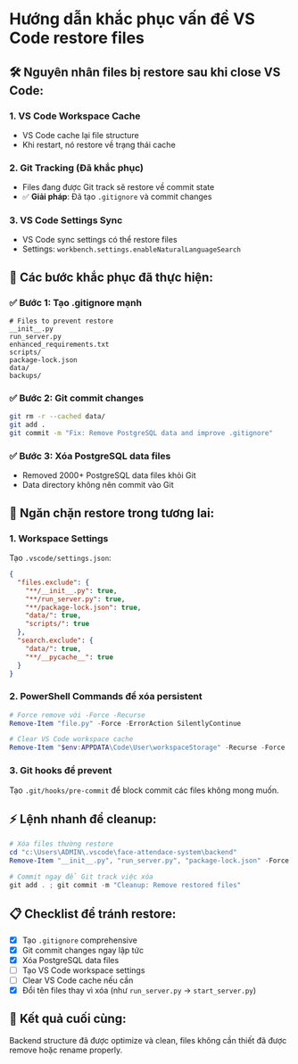 # Hướng dẫn khắc phục vấn đề VS Code restore files

## 🛠️ **Nguyên nhân files bị restore sau khi close VS Code:**

### 1. **VS Code Workspace Cache**
- VS Code cache lại file structure 
- Khi restart, nó restore về trạng thái cache

### 2. **Git Tracking** (Đã khắc phục)
- Files đang được Git track sẽ restore về commit state
- ✅ **Giải pháp**: Đã tạo `.gitignore` và commit changes

### 3. **VS Code Settings Sync**
- VS Code sync settings có thể restore files
- Settings: `workbench.settings.enableNaturalLanguageSearch`

## 🔧 **Các bước khắc phục đã thực hiện:**

### ✅ **Bước 1: Tạo .gitignore mạnh**
```gitignore
# Files to prevent restore
__init__.py
run_server.py
enhanced_requirements.txt
scripts/
package-lock.json
data/
backups/
```

### ✅ **Bước 2: Git commit changes**
```bash
git rm -r --cached data/
git add .
git commit -m "Fix: Remove PostgreSQL data and improve .gitignore"
```

### ✅ **Bước 3: Xóa PostgreSQL data files**
- Removed 2000+ PostgreSQL data files khỏi Git
- Data directory không nên commit vào Git

## 🚫 **Ngăn chặn restore trong tương lai:**

### **1. Workspace Settings**
Tạo `.vscode/settings.json`:
```json
{
  "files.exclude": {
    "**/__init__.py": true,
    "**/run_server.py": true,
    "**/package-lock.json": true,
    "data/": true,
    "scripts/": true
  },
  "search.exclude": {
    "data/": true,
    "**/__pycache__": true
  }
}
```

### **2. PowerShell Commands để xóa persistent**
```powershell
# Force remove với -Force -Recurse
Remove-Item "file.py" -Force -ErrorAction SilentlyContinue

# Clear VS Code workspace cache
Remove-Item "$env:APPDATA\Code\User\workspaceStorage" -Recurse -Force
```

### **3. Git hooks để prevent**
Tạo `.git/hooks/pre-commit` để block commit các files không mong muốn.

## ⚡ **Lệnh nhanh để cleanup:**

```powershell
# Xóa files thường restore
cd "c:\Users\ADMIN\.vscode\face-attendace-system\backend"
Remove-Item "__init__.py", "run_server.py", "package-lock.json" -Force -ErrorAction SilentlyContinue

# Commit ngay để Git track việc xóa
git add . ; git commit -m "Cleanup: Remove restored files"
```

## 📋 **Checklist để tránh restore:**

- [x] Tạo `.gitignore` comprehensive
- [x] Git commit changes ngay lập tức  
- [x] Xóa PostgreSQL data files
- [ ] Tạo VS Code workspace settings
- [ ] Clear VS Code cache nếu cần
- [x] Đổi tên files thay vì xóa (như `run_server.py` → `start_server.py`)

## 🎯 **Kết quả cuối cùng:**
Backend structure đã được optimize và clean, files không cần thiết đã được remove hoặc rename properly.
